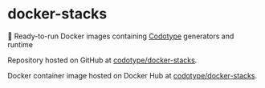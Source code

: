 # docker-stacks
:whale2: Ready-to-run Docker images containing [Codotype](https://github.com/codotype/codotype) generators and runtime

Repository hosted on GitHub at [codotype/docker-stacks](https://github.com/codotype/docker-stacks).

Docker container image hosted on Docker Hub at [codotype/docker-stacks](https://hub.docker.com/r/codotype/docker-stacks/).
